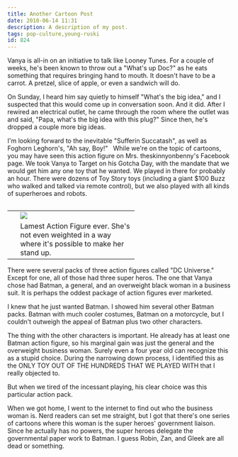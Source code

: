```yaml
---
title: Another Cartoon Post
date: 2010-06-14 11:31
description: A description of my post.
tags: pop-culture,young-ruski
id: 824
---
```

Vanya is all-in on an initiative to talk like Looney Tunes.  For a couple of weeks, he's been known to throw out a "What's up Doc?" as he eats something that requires bringing hand to mouth.  It doesn't have to be a carrot.  A pretzel, slice of apple, or even a sandwich will do.

On Sunday, I heard him say quietly to himself "What's the big idea," and I suspected that this would come up in conversation soon.  And it did.  After I rewired an electrical outlet, he came through the room where the outlet was and said, "Papa, what's the big idea with this plug?"  Since then, he's dropped a couple more big ideas.

I'm looking forward to the inevitable "Sufferin Succatash", as well as Foghorn Leghorn's, "Ah say, Boy!"
<span class="spanEndPreview">&nbsp;</span>
While we're on the topic of cartoons, you may have seen this action figure on Mrs. theskinnyonbenny's Facebook page.  We took Vanya to Target on his Gotcha Day, with the mandate that we would get him any one toy that he wanted.  We played in there for probably an hour.  There were dozens of Toy Story toys (including a giant $100 Buzz who walked and talked via remote control), but we also played with all kinds of superheroes and robots.

<table cellpadding="2" align="right"><tr><td width="5" rowspan="2"><spacer type="block" width="5" height="1"></td><td width="250" ><img src="/img/lameactionfigure.jpg"></td></tr><tr><td class="caption" width="250">Lamest Action Figure ever.  She's not even weighted in a way where it's possible to make her stand up.</td></tr></table>

There were several packs of three action figures called "DC Universe."  Except for one, all of those had three super heros.  The one that Vanya chose had Batman, a general, and an overweight black woman in a business suit.  It is perhaps the oddest package of action figures ever marketed.

I knew that he just wanted Batman.  I showed him several other Batman packs.  Batman with much cooler costumes, Batman on a motorcycle, but I couldn't outweigh the appeal of Batman plus two other characters.

The thing with the other characters is important.  He already has at least one Batman action figure, so his marginal gain was just the general and the overweight business woman.  Surely even a four year old can recognize this as a stupid choice.  During the narrowing down process, I identified this as the ONLY TOY OUT OF THE HUNDREDS THAT WE PLAYED WITH that I really objected to.  

But when we tired of the incessant playing, his clear choice was this particular action pack.

When we got home, I went to the internet to find out who the business woman is.  Nerd readers can set me straight, but I got that there's one series of cartoons where this woman is the super heroes' government liaison.  Since he actually has no powers, the super heroes delegate the governmental paper work to Batman.  I guess Robin, Zan, and Gleek are all dead or something.